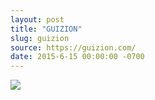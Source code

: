 ```yaml
---
layout: post
title: "GUIZION"
slug: guizion
source: https://guizion.com/
date: 2015-6-15 00:00:00 -0700
---
```


<img src="{{ site.url }}/assets/img/screenshots/guizion.jpg">
